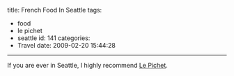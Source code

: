 title: French Food In Seattle
tags:
  - food
  - le pichet
  - seattle
id: 141
categories:
  - Travel
date: 2009-02-20 15:44:28
---

If you are ever in Seattle, I highly recommend [Le Pichet](http://lepichetseattle.com/page.html).